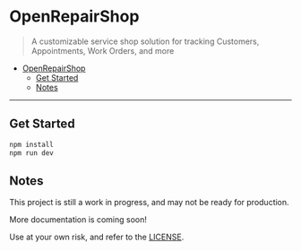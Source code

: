 # OpenRepairShop

> A customizable service shop solution for tracking Customers, Appointments, Work Orders, and more

- [OpenRepairShop](#openrepairshop)
  - [Get Started](#get-started)
  - [Notes](#notes)

---

## Get Started

```sh
npm install
npm run dev
```

## Notes

This project is still a work in progress, and may not be ready for production.

More documentation is coming soon!

Use at your own risk, and refer to the [LICENSE](LICENSE).

